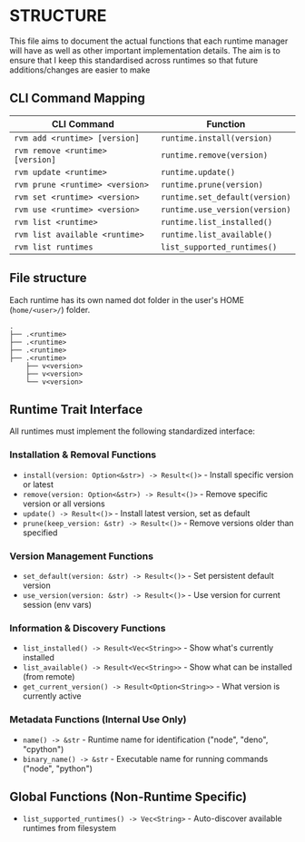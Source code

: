 # STRUCTURE
This file aims to document the actual functions that each runtime manager will have as well as other important implementation details. The aim is to ensure that I keep this standardised across runtimes so that future additions/changes are easier to make

## CLI Command Mapping

| CLI Command | Function |
|-------------|----------|
| `rvm add <runtime> [version]` | `runtime.install(version)` |
| `rvm remove <runtime> [version]` | `runtime.remove(version)` |
| `rvm update <runtime>` | `runtime.update()` |
| `rvm prune <runtime> <version>` | `runtime.prune(version)` |
| `rvm set <runtime> <version>` | `runtime.set_default(version)` |
| `rvm use <runtime> <version>` | `runtime.use_version(version)` |
| `rvm list <runtime>` | `runtime.list_installed()`|
| `rvm list available <runtime>` | `runtime.list_available()` |
| `rvm list runtimes` | `list_supported_runtimes()` |

## File structure
Each runtime has its own named dot folder in the user's HOME (`home/<user>/`) folder.
```
.
├── .<runtime>
├── .<runtime>
├── .<runtime>
├── .<runtime>
    ├── v<version>
    ├── v<version>
    └── v<version>
```

## Runtime Trait Interface

All runtimes must implement the following standardized interface:

### Installation & Removal Functions
- `install(version: Option<&str>) -> Result<()>` - Install specific version or latest
- `remove(version: Option<&str>) -> Result<()>` - Remove specific version or all versions
- `update() -> Result<()>` - Install latest version, set as default
- `prune(keep_version: &str) -> Result<()>` - Remove versions older than specified

### Version Management Functions
- `set_default(version: &str) -> Result<()>` - Set persistent default version
- `use_version(version: &str) -> Result<()>` - Use version for current session (env vars)

### Information & Discovery Functions
- `list_installed() -> Result<Vec<String>>` - Show what's currently installed
- `list_available() -> Result<Vec<String>>` - Show what can be installed (from remote)
- `get_current_version() -> Result<Option<String>>` - What version is currently active

### Metadata Functions (Internal Use Only)
- `name() -> &str` - Runtime name for identification ("node", "deno", "cpython")
- `binary_name() -> &str` - Executable name for running commands ("node", "python")

## Global Functions (Non-Runtime Specific)
- `list_supported_runtimes() -> Vec<String>` - Auto-discover available runtimes from filesystem
